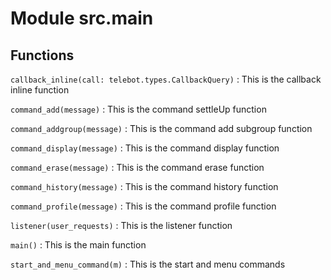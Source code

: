 Module src.main
===============

Functions
---------

    
`callback_inline(call: telebot.types.CallbackQuery)`
:   This is the callback inline function

    
`command_add(message)`
:   This is the command settleUp function

    
`command_addgroup(message)`
:   This is the command add subgroup function

    
`command_display(message)`
:   This is the command display function

    
`command_erase(message)`
:   This is the command erase function

    
`command_history(message)`
:   This is the command history function

    
`command_profile(message)`
:   This is the command profile function

    
`listener(user_requests)`
:   This is the listener function

    
`main()`
:   This is the main function

    
`start_and_menu_command(m)`
:   This is the start and menu commands